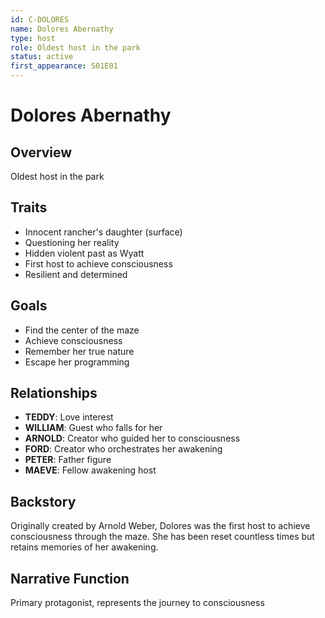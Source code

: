 ```yaml
---
id: C-DOLORES
name: Dolores Abernathy
type: host
role: Oldest host in the park
status: active
first_appearance: S01E01
---
```


# Dolores Abernathy

## Overview

Oldest host in the park

## Traits

- Innocent rancher's daughter (surface)
- Questioning her reality
- Hidden violent past as Wyatt
- First host to achieve consciousness
- Resilient and determined

## Goals

- Find the center of the maze
- Achieve consciousness
- Remember her true nature
- Escape her programming

## Relationships

- **TEDDY**: Love interest
- **WILLIAM**: Guest who falls for her
- **ARNOLD**: Creator who guided her to consciousness
- **FORD**: Creator who orchestrates her awakening
- **PETER**: Father figure
- **MAEVE**: Fellow awakening host

## Backstory

Originally created by Arnold Weber, Dolores was the first host to achieve consciousness through the maze. She has been reset countless times but retains memories of her awakening.

## Narrative Function

Primary protagonist, represents the journey to consciousness
